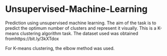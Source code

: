 # Unsupervised-Machine-Learning

Prediction using unsupervised machine learning. The aim of  the task is to predict the optimum number of clusters and represent it visually. This is a K-means clustering algorithm task. The dataset used was obtained fromhttps://bit.ly/3kXTdox

For K-means clustering, the elbow method was used.
